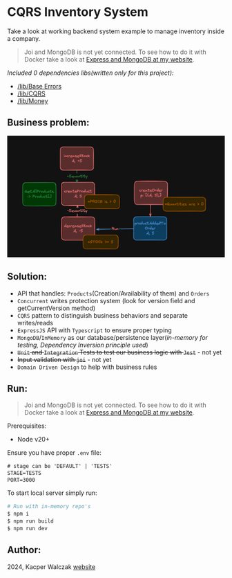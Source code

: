 # CQRS Inventory System

Take a look at working backend system example to manage inventory inside a company.

> Joi and MongoDB is not yet connected. To see how to do it with Docker take a look at [Express and MongoDB at my website](https://quak.com.pl/learn/node/dockerize-express-and-mongo/).

*Included 0 dependencies libs(written only for this project):*
- [/lib/Base Errors](/lib/base-errors.ts)
- [/lib/CQRS](/lib/cqrs.ts)
- [/lib/Money](/lib/money.ts)

## Business problem:

![problem diagram](./assets/business_problem.png)

## Solution:
- API that handles: `Products`(Creation/Availability of them) and `Orders`
- `Concurrent` writes protection system (look for version field and getCurrentVersion method)
- `CQRS` pattern to distinguish business behaviors and separate writes/reads
- `ExpressJS` API with `Typescript` to ensure proper typing
- `MongoDB`/`InMemory` as our database/persistence layer(*in-memory for testing, Dependency Inversion principle used*)
- ~~`Unit` and `Integration` Tests to test our business logic with `Jest`~~ - not yet
- ~~Input validation with `joi`~~ - not yet
- `Domain Driven Design` to help with business rules

## Run: 

> Joi and MongoDB is not yet connected. To see how to do it with Docker take a look at [Express and MongoDB at my website](https://quak.com.pl/learn/node/dockerize-express-and-mongo/).

Prerequisites:
- Node v20+

Ensure you have proper `.env` file:
```env copy
# stage can be 'DEFAULT' | 'TESTS'
STAGE=TESTS
PORT=3000
```
To start local server simply run:
```bash copy
# Run with in-memory repo's
$ npm i
$ npm run build
$ npm run dev
```

## Author:
2024, Kacper Walczak [website](https://quak.com.pl)
